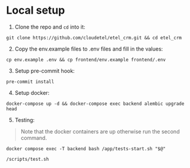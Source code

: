 # Local setup

1. Clone the repo and `cd` into it:

```
git clone https://github.com/cloudetel/etel_crm.git && cd etel_crm
```

2. Copy the env.example files to .env files and fill in the values:

```
cp env.example .env && cp frontend/env.example frontend/.env
```

3. Setup pre-commit hook:

```
pre-commit install
```

4. Setup docker:

```
docker-compose up -d && docker-compose exec backend alembic upgrade head
```

5. Testing:

> Note that the docker containers are up otherwise run the second command.
```
docker compose exec -T backend bash /app/tests-start.sh "$@"
```

```
/scripts/test.sh
```
